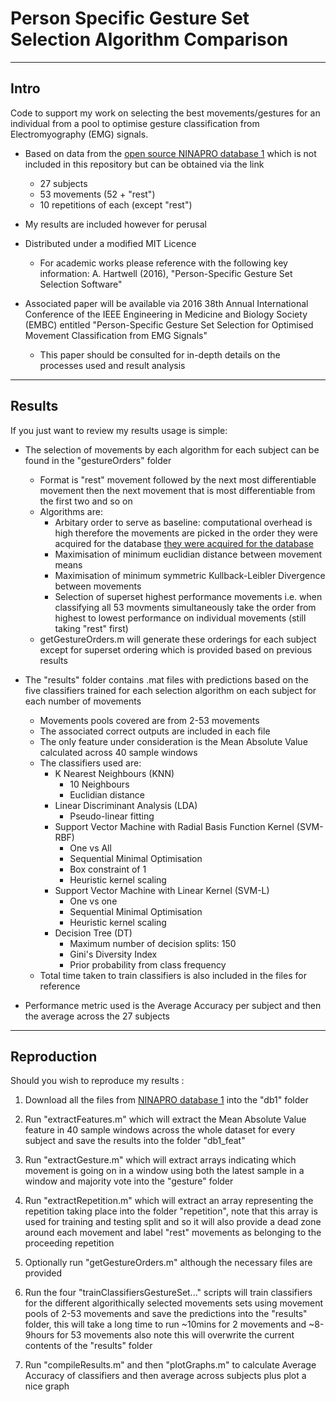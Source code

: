 # Person Specific Gesture Set Selection Algorithm Comparison

----
## Intro
Code to support my work on selecting the best movements/gestures for an individual from a pool to optimise gesture classification from Electromyography (EMG) signals.

* Based on data from the [open source NINAPRO database 1](http://ninapro.hevs.ch/) which is not included in this repository but can be obtained via the link
    - 27 subjects
    - 53 movements (52 + "rest")
    - 10 repetitions of each (except "rest")

* My results are included however for perusal

* Distributed under a modified MIT Licence
    - For academic works please reference with the following key information: A. Hartwell (2016), "Person-Specific Gesture Set Selection Software"

* Associated paper will be available via 2016 38th Annual International Conference of the IEEE Engineering in Medicine and Biology Society (EMBC) entitled "Person-Specific Gesture Set Selection for Optimised Movement
Classification from EMG Signals"
    * This paper should be consulted for in-depth details on the processes used and result analysis

----
## Results
If you just want to review my results usage is simple:

* The selection of movements by each algorithm for each subject can be found in the "gestureOrders" folder
    - Format is "rest" movement followed by the next most differentiable movement then the next movement that is most differentiable from the first two and so on
    - Algorithms are:
        - Arbitary order to serve as baseline: computational overhead is high therefore the movements are picked in the order they were acquired for the database [they were acquired for the database](http://ninapro.hevs.ch/)
        - Maximisation of minimum euclidian distance between movement means
        - Maximisation of minimum symmetric Kullback-Leibler Divergence between movements
        - Selection of superset highest performance movements i.e. when classifying all 53 movments simultaneously take the order from highest to lowest performance on individual movements (still taking "rest" first)
    - getGestureOrders.m will generate these orderings for each subject except for superset ordering which is provided based on previous results

* The "results" folder contains .mat files with predictions based on the five classifiers trained for each selection algorithm on each subject for each number of movements
    - Movements pools covered are from 2-53 movements
    - The associated correct outputs are included in each file
    - The only feature under consideration is the Mean Absolute Value calculated across 40 sample windows
    - The classifiers used are:
        - K Nearest Neighbours (KNN)
            - 10 Neighbours
            - Euclidian distance
        - Linear Discriminant Analysis (LDA)
            - Pseudo-linear fitting
        - Support  Vector  Machine  with  Radial  Basis  Function Kernel (SVM-RBF)
            - One vs All
            - Sequential Minimal Optimisation
            - Box constraint of 1
            - Heuristic kernel scaling
        - Support Vector Machine with Linear Kernel (SVM-L)
            - One vs one
            - Sequential Minimal Optimisation
            - Heuristic kernel scaling
        - Decision Tree (DT)
            - Maximum number of decision splits: 150
            - Gini's Diversity Index
            - Prior probability from class frequency
    - Total time taken to train classifiers is also included in the files for reference

* Performance metric used is the Average Accuracy per subject and then the average across the 27 subjects


----
## Reproduction
Should you wish to reproduce my results :
1. Download all the files from [NINAPRO database 1](http://ninapro.hevs.ch/) into the "db1" folder

2. Run "extractFeatures.m" which will extract the Mean Absolute Value feature in 40 sample windows across the whole dataset for every subject and save the results into the folder "db1_feat"

3. Run "extractGesture.m" which will extract arrays indicating which movement is going on in a window using both the latest sample in a window and majority vote into the "gesture" folder

4. Run "extractRepetition.m" which will extract an array representing the repetition taking place into the folder "repetition", note that this array is used for training and testing split and so it will also provide a dead zone around each movement and label "rest" movements as belonging to the proceeding repetition

5. Optionally run "getGestureOrders.m" although the necessary files are provided

6. Run the four "trainClassifiersGestureSet..." scripts will train classifiers for the different algorithically selected movements sets using movement pools of 2-53 movements and save the predictions into the "results" folder, this will take a long time to run ~10mins for 2 movements and ~8-9hours for 53 movements also note this will overwrite the current contents of the "results" folder

7. Run "compileResults.m" and then "plotGraphs.m" to calculate Average Accuracy of classifiers and then average across subjects plus plot a nice graph

